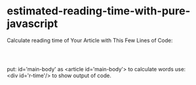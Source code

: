 # estimated-reading-time-with-pure-javascript
Calculate reading time of Your Article with This Few Lines of Code:
<pre><script>
//function use to convert character into words
function get_text(el) {
    ret = "";
    var length = el.childNodes.length;
    for(var i = 0; i < length; i++) {
        var node = el.childNodes[i];
        if(node.nodeType != 8) {
            ret += node.nodeType != 1 ? node.nodeValue : get_text(node);
        }
    }
    return ret;
}
//main body in which all words exist                              
var words = get_text(document.getElementById('main-body'));
var count = words.split(' ').length;
var avg = 150;
var counted = count / avg;
var maincount = Math.round(counted)
//show output of code                              
document.getElementById("r-time").innerHTML = "&#10030; "+ maincount + " minute read";

</script> 
</pre>
put: id=&#39;main-body&#39; as &lt;article id=&#39;main-body&#39;&gt; to calculate words
use: &lt;div id=&#39;r-time&#39;/&gt; to show output of code.

